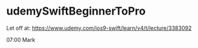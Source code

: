# udemySwiftBeginnerToPro

Let off at:
https://www.udemy.com/ios9-swift/learn/v4/t/lecture/3383092

07:00 Mark
